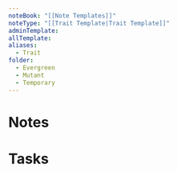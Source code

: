 ```yaml
---
noteBook: "[[Note Templates]]"
noteType: "[[Trait Template|Trait Template]]"
adminTemplate: 
allTemplate: 
aliases:
  - Trait
folder:
  - Evergreen
  - Mutant
  - Temporary
---
```

# Notes


# Tasks
